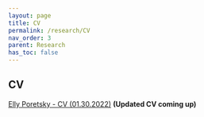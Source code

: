 ```yaml
---
layout: page
title: CV
permalink: /research/CV
nav_order: 3
parent: Research
has_toc: false
---
```



## CV

[Elly Poretsky - CV (01.30.2022)](https://github.com/eporetsky/eporetsky.github.io/blob/master/imgs/eporetsky_cv.pdf)
**(Updated CV coming up)**